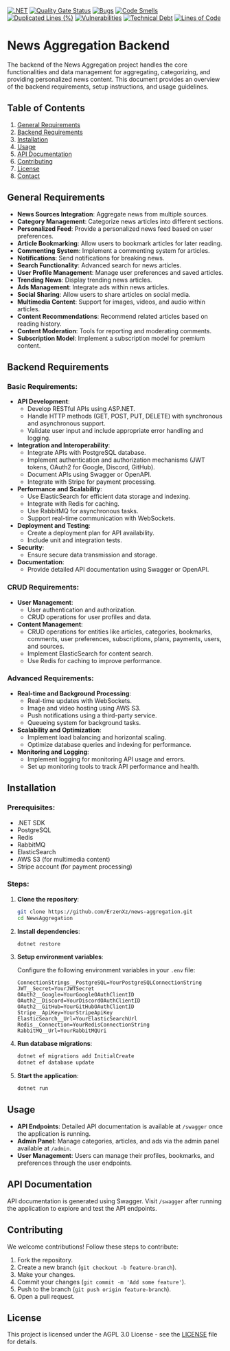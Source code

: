 [![.NET](https://github.com/ErzenXz/news-aggregation/actions/workflows/dotnet.yml/badge.svg)](https://github.com/ErzenXz/news-aggregation/actions/workflows/dotnet.yml)
[![Quality Gate Status](https://sonarcloud.io/api/project_badges/measure?project=ErzenXz_news-aggregation&metric=alert_status)](https://sonarcloud.io/summary/new_code?id=ErzenXz_news-aggregation)
[![Bugs](https://sonarcloud.io/api/project_badges/measure?project=ErzenXz_news-aggregation&metric=bugs)](https://sonarcloud.io/summary/new_code?id=ErzenXz_news-aggregation)
[![Code Smells](https://sonarcloud.io/api/project_badges/measure?project=ErzenXz_news-aggregation&metric=code_smells)](https://sonarcloud.io/summary/new_code?id=ErzenXz_news-aggregation)
[![Duplicated Lines (%)](https://sonarcloud.io/api/project_badges/measure?project=ErzenXz_news-aggregation&metric=duplicated_lines_density)](https://sonarcloud.io/summary/new_code?id=ErzenXz_news-aggregation)
[![Vulnerabilities](https://sonarcloud.io/api/project_badges/measure?project=ErzenXz_news-aggregation&metric=vulnerabilities)](https://sonarcloud.io/summary/new_code?id=ErzenXz_news-aggregation)
[![Technical Debt](https://sonarcloud.io/api/project_badges/measure?project=ErzenXz_news-aggregation&metric=sqale_index)](https://sonarcloud.io/summary/new_code?id=ErzenXz_news-aggregation)
[![Lines of Code](https://sonarcloud.io/api/project_badges/measure?project=ErzenXz_news-aggregation&metric=ncloc)](https://sonarcloud.io/summary/new_code?id=ErzenXz_news-aggregation)


# News Aggregation Backend

The backend of the News Aggregation project handles the core functionalities and data management for aggregating, categorizing, and providing 
personalized news content. This document provides an overview of the backend requirements, setup instructions, and usage guidelines.

## Table of Contents

1. [General Requirements](#general-requirements)
2. [Backend Requirements](#backend-requirements)
3. [Installation](#installation)
4. [Usage](#usage)
5. [API Documentation](#api-documentation)
6. [Contributing](#contributing)
7. [License](#license)
8. [Contact](#contact)

## General Requirements

- **News Sources Integration**: Aggregate news from multiple sources.
- **Category Management**: Categorize news articles into different sections.
- **Personalized Feed**: Provide a personalized news feed based on user preferences.
- **Article Bookmarking**: Allow users to bookmark articles for later reading.
- **Commenting System**: Implement a commenting system for articles.
- **Notifications**: Send notifications for breaking news.
- **Search Functionality**: Advanced search for news articles.
- **User Profile Management**: Manage user preferences and saved articles.
- **Trending News**: Display trending news articles.
- **Ads Management**: Integrate ads within news articles.
- **Social Sharing**: Allow users to share articles on social media.
- **Multimedia Content**: Support for images, videos, and audio within articles.
- **Content Recommendations**: Recommend related articles based on reading history.
- **Content Moderation**: Tools for reporting and moderating comments.
- **Subscription Model**: Implement a subscription model for premium content.

## Backend Requirements

### Basic Requirements:

- **API Development**:
    - Develop RESTful APIs using ASP.NET.
    - Handle HTTP methods (GET, POST, PUT, DELETE) with synchronous and asynchronous support.
    - Validate user input and include appropriate error handling and logging.
- **Integration and Interoperability**:
    - Integrate APIs with PostgreSQL database.
    - Implement authentication and authorization mechanisms (JWT tokens, OAuth2 for Google, Discord, GitHub).
    - Document APIs using Swagger or OpenAPI.
    - Integrate with Stripe for payment processing.
- **Performance and Scalability**:
    - Use ElasticSearch for efficient data storage and indexing.
    - Integrate with Redis for caching.
    - Use RabbitMQ for asynchronous tasks.
    - Support real-time communication with WebSockets.
- **Deployment and Testing**:
    - Create a deployment plan for API availability.
    - Include unit and integration tests.
- **Security**:
    - Ensure secure data transmission and storage.
- **Documentation**:
    - Provide detailed API documentation using Swagger or OpenAPI.

### CRUD Requirements:

- **User Management**:
    - User authentication and authorization.
    - CRUD operations for user profiles and data.
- **Content Management**:
    - CRUD operations for entities like articles, categories, bookmarks, comments, user preferences, subscriptions, plans, payments, users, and sources.
    - Implement ElasticSearch for content search.
    - Use Redis for caching to improve performance.

### Advanced Requirements:

- **Real-time and Background Processing**:
    - Real-time updates with WebSockets.
    - Image and video hosting using AWS S3.
    - Push notifications using a third-party service.
    - Queueing system for background tasks.
- **Scalability and Optimization**:
    - Implement load balancing and horizontal scaling.
    - Optimize database queries and indexing for performance.
- **Monitoring and Logging**:
    - Implement logging for monitoring API usage and errors.
    - Set up monitoring tools to track API performance and health.

## Installation

### Prerequisites:

- .NET SDK
- PostgreSQL
- Redis
- RabbitMQ
- ElasticSearch
- AWS S3 (for multimedia content)
- Stripe account (for payment processing)

### Steps:

1. **Clone the repository**:

    ```bash
    git clone https://github.com/ErzenXz/news-aggregation.git
    cd NewsAggregation
    ```

2. **Install dependencies**:

    ```bash
    dotnet restore
    ```

3. **Setup environment variables**:

   Configure the following environment variables in your `.env` file:

    ```env
    ConnectionStrings__PostgreSQL=YourPostgreSQLConnectionString
    JWT__Secret=YourJWTSecret
    OAuth2__Google=YourGoogleOAuthClientID
    OAuth2__Discord=YourDiscordOAuthClientID
    OAuth2__GitHub=YourGitHubOAuthClientID
    Stripe__ApiKey=YourStripeApiKey
    ElasticSearch__Url=YourElasticSearchUrl
    Redis__Connection=YourRedisConnectionString
    RabbitMQ__Url=YourRabbitMQUri
    ```

4. **Run database migrations**:

    ```bash
   dotnet ef migrations add InitialCreate
    dotnet ef database update
    ```

5. **Start the application**:

    ```bash
    dotnet run
    ```

## Usage

- **API Endpoints**: Detailed API documentation is available at `/swagger` once the application is running.
- **Admin Panel**: Manage categories, articles, and ads via the admin panel available at `/admin`.
- **User Management**: Users can manage their profiles, bookmarks, and preferences through the user endpoints.

## API Documentation

API documentation is generated using Swagger. Visit `/swagger` after running the application to explore and test the API endpoints.

## Contributing

We welcome contributions! Follow these steps to contribute:

1. Fork the repository.
2. Create a new branch (`git checkout -b feature-branch`).
3. Make your changes.
4. Commit your changes (`git commit -m 'Add some feature'`).
5. Push to the branch (`git push origin feature-branch`).
6. Open a pull request.

## License

This project is licensed under the AGPL 3.0 License - see the [LICENSE](LICENSE) file for details.

